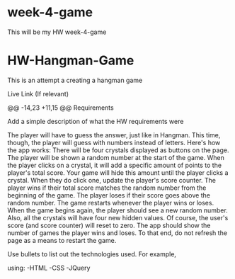 # week-4-game
This will be my HW week-4-game

  # HW-Hangman-Game
  This is an attempt a creating a hangman game
 
  
  Live Link (If relevant)
  
 @@ -14,23 +11,15 @@ Requirements
  
  Add a simple description of what the HW requirements were
  
The player will have to guess the answer, just like in Hangman. This time, though, the player will guess with numbers instead of letters.
Here's how the app works:
There will be four crystals displayed as buttons on the page.
The player will be shown a random number at the start of the game.
When the player clicks on a crystal, it will add a specific amount of points to the player's total score.
Your game will hide this amount until the player clicks a crystal.
When they do click one, update the player's score counter.
The player wins if their total score matches the random number from the beginning of the game.
The player loses if their score goes above the random number.
The game restarts whenever the player wins or loses.
When the game begins again, the player should see a new random number. Also, all the crystals will have four new hidden values. Of course, the user's score (and score counter) will reset to zero.
The app should show the number of games the player wins and loses. To that end, do not refresh the page as a means to restart the game.

  
  Use bullets to list out the technologies used. For example,
  
  using:
 -HTML
 -CSS
 -JQuery
  
 
